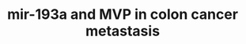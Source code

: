 ---
annotations:
- type: Pathway Ontology
  value: altered cell cycle pathway
- type: Disease Ontology
  value: colon cancer
- type: Pathway Ontology
  value: microRNA pathway
- type: Pathway Ontology
  value: cancer pathway
authors:
- Khanspers
- AlexanderPico
- Fehrhart
description: Proposed model for the mechanism of colon cancer metastasis to the liver
  involves exporting miR-193a via exosomes sorted by major vault protein (MVP).  In
  pre-metastatic cells miR-193a suppresses mouse colon cancer progression by directly
  targeting Caprin1, which is known to positively regulate the cell cycle and cell
  proliferation. Higher levels of miR-193a in tumor cells causes of cell cycle G1
  arrest and cell proliferation repression  through reduction of Caprin1 expression.
  In metatstatic cells, increased levels of MVP leads to MVP-mediated selective sorting
  of tumor suppressor miRNA into exosomes, which promotes tumor progression.
last-edited: 2019-11-29
organisms:
- Mus musculus
redirect_from:
- /index.php/Pathway:WP3979
- /instance/WP3979
schema-jsonld:
- '@context': https://schema.org/
  '@id': https://wikipathways.github.io/pathways/WP3979.html
  '@type': Dataset
  creator:
    '@type': Organization
    name: WikiPathways
  description: Proposed model for the mechanism of colon cancer metastasis to the
    liver involves exporting miR-193a via exosomes sorted by major vault protein (MVP).  In
    pre-metastatic cells miR-193a suppresses mouse colon cancer progression by directly
    targeting Caprin1, which is known to positively regulate the cell cycle and cell
    proliferation. Higher levels of miR-193a in tumor cells causes of cell cycle G1
    arrest and cell proliferation repression  through reduction of Caprin1 expression.
    In metatstatic cells, increased levels of MVP leads to MVP-mediated selective
    sorting of tumor suppressor miRNA into exosomes, which promotes tumor progression.
  keywords:
  - Mvp
  - Ccnd1
  - Ccnd2
  - Myc
  - mir193a
  - Caprin1
  - G3bp1
  license: CC0
  name: mir-193a and MVP in colon cancer metastasis
seo: CreativeWork
title: mir-193a and MVP in colon cancer metastasis
wpid: WP3979
---